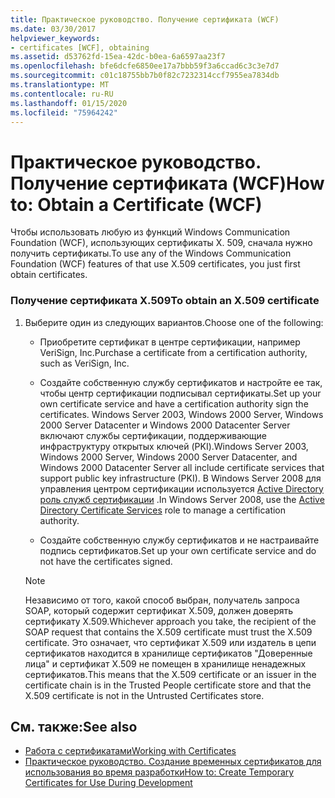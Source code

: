 ```yaml
---
title: Практическое руководство. Получение сертификата (WCF)
ms.date: 03/30/2017
helpviewer_keywords:
- certificates [WCF], obtaining
ms.assetid: d53762fd-15ea-42dc-b0ea-6a6597aa23f7
ms.openlocfilehash: bfe6dcfe6850ee17a7bbb59f3a6ccad6c3c3e7d7
ms.sourcegitcommit: c01c18755bb7b0f82c7232314ccf7955ea7834db
ms.translationtype: MT
ms.contentlocale: ru-RU
ms.lasthandoff: 01/15/2020
ms.locfileid: "75964242"
---
```

# <a name="how-to-obtain-a-certificate-wcf"></a><span data-ttu-id="7502e-102">Практическое руководство. Получение сертификата (WCF)</span><span class="sxs-lookup"><span data-stu-id="7502e-102">How to: Obtain a Certificate (WCF)</span></span>
<span data-ttu-id="7502e-103">Чтобы использовать любую из функций Windows Communication Foundation (WCF), использующих сертификаты X. 509, сначала нужно получить сертификаты.</span><span class="sxs-lookup"><span data-stu-id="7502e-103">To use any of the Windows Communication Foundation (WCF) features of that use X.509 certificates, you just first obtain certificates.</span></span>  
  
### <a name="to-obtain-an-x509-certificate"></a><span data-ttu-id="7502e-104">Получение сертификата X.509</span><span class="sxs-lookup"><span data-stu-id="7502e-104">To obtain an X.509 certificate</span></span>  
  
1. <span data-ttu-id="7502e-105">Выберите один из следующих вариантов.</span><span class="sxs-lookup"><span data-stu-id="7502e-105">Choose one of the following:</span></span>  
  
    - <span data-ttu-id="7502e-106">Приобретите сертификат в центре сертификации, например VeriSign, Inc.</span><span class="sxs-lookup"><span data-stu-id="7502e-106">Purchase a certificate from a certification authority, such as VeriSign, Inc.</span></span>  
  
    - <span data-ttu-id="7502e-107">Создайте собственную службу сертификатов и настройте ее так, чтобы центр сертификации подписывал сертификаты.</span><span class="sxs-lookup"><span data-stu-id="7502e-107">Set up your own certificate service and have a certification authority sign the certificates.</span></span> <span data-ttu-id="7502e-108">Windows Server 2003, Windows 2000 Server, Windows 2000 Server Datacenter и Windows 2000 Datacenter Server включают службы сертификации, поддерживающие инфраструктуру открытых ключей (PKI).</span><span class="sxs-lookup"><span data-stu-id="7502e-108">Windows Server 2003, Windows 2000 Server, Windows 2000 Server Datacenter, and Windows 2000 Datacenter Server all include certificate services that support public key infrastructure (PKI).</span></span> <span data-ttu-id="7502e-109">В Windows Server 2008 для управления центром сертификации используется [Active Directory роль служб сертификации](https://docs.microsoft.com/previous-versions/windows/it-pro/windows-server-2008-R2-and-2008/cc731564(v=ws.10)) .</span><span class="sxs-lookup"><span data-stu-id="7502e-109">In Windows Server 2008, use the [Active Directory Certificate Services](https://docs.microsoft.com/previous-versions/windows/it-pro/windows-server-2008-R2-and-2008/cc731564(v=ws.10)) role to manage a certification authority.</span></span>  
  
    - <span data-ttu-id="7502e-110">Создайте собственную службу сертификатов и не настраивайте подпись сертификатов.</span><span class="sxs-lookup"><span data-stu-id="7502e-110">Set up your own certificate service and do not have the certificates signed.</span></span>  
  
    > [!NOTE]
    > <span data-ttu-id="7502e-111">Независимо от того, какой способ выбран, получатель запроса SOAP, который содержит сертификат X.509, должен доверять сертификату X.509.</span><span class="sxs-lookup"><span data-stu-id="7502e-111">Whichever approach you take, the recipient of the SOAP request that contains the X.509 certificate must trust the X.509 certificate.</span></span> <span data-ttu-id="7502e-112">Это означает, что сертификат X.509 или издатель в цепи сертификатов находится в хранилище сертификатов "Доверенные лица" и сертификат X.509 не помещен в хранилище ненадежных сертификатов.</span><span class="sxs-lookup"><span data-stu-id="7502e-112">This means that the X.509 certificate or an issuer in the certificate chain is in the Trusted People certificate store and that the X.509 certificate is not in the Untrusted Certificates store.</span></span>  
  
## <a name="see-also"></a><span data-ttu-id="7502e-113">См. также:</span><span class="sxs-lookup"><span data-stu-id="7502e-113">See also</span></span>

- [<span data-ttu-id="7502e-114">Работа с сертификатами</span><span class="sxs-lookup"><span data-stu-id="7502e-114">Working with Certificates</span></span>](../../../../docs/framework/wcf/feature-details/working-with-certificates.md)
- [<span data-ttu-id="7502e-115">Практическое руководство. Создание временных сертификатов для использования во время разработки</span><span class="sxs-lookup"><span data-stu-id="7502e-115">How to: Create Temporary Certificates for Use During Development</span></span>](../../../../docs/framework/wcf/feature-details/how-to-create-temporary-certificates-for-use-during-development.md)
